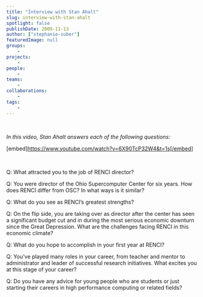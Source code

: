 ```yaml
---
title: "Interview with Stan Ahalt"
slug: interview-with-stan-ahalt
spotlight: false
publishDate: 2009-11-13
author: ["stephanie-suber"]
featuredImage: null
groups:
    - 
projects:
    - 
people:
    - 
teams: 
    - 
collaborations:
    - 
tags:
    - 
---
```

&nbsp;

<em>In this video, Stan Ahalt answers each of the following questions: </em>

[embed]https://www.youtube.com/watch?v=6X90TcP32W4&t=1s[/embed]

&nbsp;

Q: What attracted you to the job of RENCI director?

Q: You were director of the Ohio Supercomputer Center for six years. How does RENCI differ from OSC? In what ways is it similar?

Q: What do you see as RENCI’s greatest strengths?

Q: On the flip side, you are taking over as director after the center has seen a significant budget cut and in during the most serious economic downturn since the Great Depression. What are the challenges facing RENCI in this economic climate?

Q: What do you hope to accomplish in your first year at RENCI?

Q: You’ve played many roles in your career, from teacher and mentor to administrator and leader of successful research initiatives. What excites you at this stage of your career?

Q: Do you have any advice for young people who are students or just starting their careers in high performance computing or related fields?
